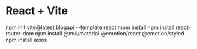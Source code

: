 # React + Vite

npm init vite@latest blogapi --template react
mpm install
npm install react-router-dom
npm install @mui/material @emotion/react @emotion/styled
npm install axios



